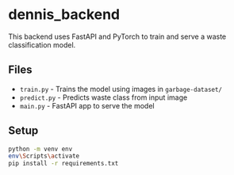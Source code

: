 # dennis_backend

This backend uses FastAPI and PyTorch to train and serve a waste classification model.

## Files
- `train.py` - Trains the model using images in `garbage-dataset/`
- `predict.py` - Predicts waste class from input image
- `main.py` - FastAPI app to serve the model

## Setup

```bash
python -m venv env
env\Scripts\activate
pip install -r requirements.txt
